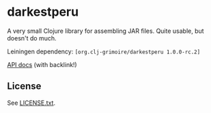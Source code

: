 # darkestperu

A very small Clojure library for assembling JAR files. Quite usable, but doesn't
do much.

Leiningen dependency: `[org.clj-grimoire/darkestperu 1.0.0-rc.2]`

[API docs](https://clj-grenada.github.io/darkestperu/api-docs) (with backlink!)

## License

See [LICENSE.txt](LICENSE.txt).
